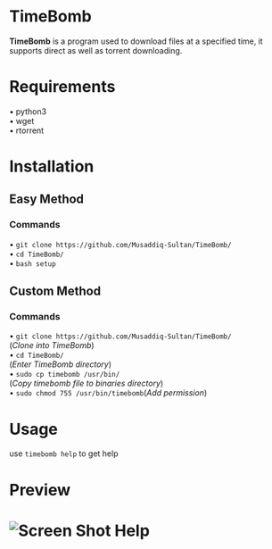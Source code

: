 # TimeBomb
<b>TimeBomb</b> is a program used to download files at a specified time, it supports direct as well as torrent downloading.

<h1>Requirements</h1>
<p>
• python3<br>
• wget<br>
• rtorrent
</p>

<h1>Installation</h1>
<h2>Easy Method</h2>
<h3>Commands</h3>
<p>
• <code>git clone https://github.com/Musaddiq-Sultan/TimeBomb/</code><br>
• <code>cd TimeBomb/</code><br>
• <code>bash setup</code>
</p>

<h2>Custom Method</h2>
<h3>Commands</h3>
<p>
• <code>git clone https://github.com/Musaddiq-Sultan/TimeBomb/</code><br>(<i>Clone into TimeBomb</i>)<br>
• <code>cd TimeBomb/</code><br>(<i>Enter TimeBomb directory</i>)<br>
• <code>sudo cp timebomb /usr/bin/</code><br>(<i>Copy timebomb file to binaries directory</i>)<br>
• <code>sudo chmod 755 /usr/bin/timebomb</code>(<i>Add permission</i>)<br>
</p>

<h1>Usage</h1>
<p>
use <code>timebomb help</code> to get help
</p>

<h1>Preview<h1>
<img src="https://i.postimg.cc/0N3M2c3d/TimeBomb.gif" alt="Screen Shot Help">
